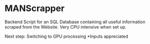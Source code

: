 # MANScrapper
Backend Script for an SQL Database containing all useful information scraped from the Website. Very CPU intensive when set up. 

Next step:
Switching to GPU processing
*Inputs appreciated
